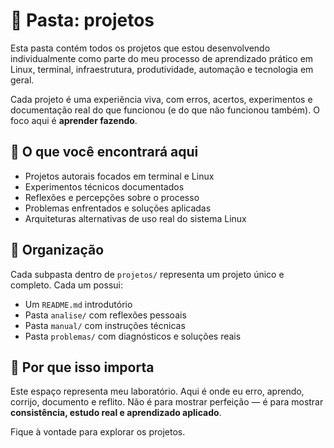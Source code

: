 # 📁 Pasta: projetos

Esta pasta contém todos os projetos que estou desenvolvendo individualmente como parte do meu processo de aprendizado prático em Linux, terminal, infraestrutura, produtividade, automação e tecnologia em geral.

Cada projeto é uma experiência viva, com erros, acertos, experimentos e documentação real do que funcionou (e do que não funcionou também). O foco aqui é **aprender fazendo**.

## 📌 O que você encontrará aqui

* Projetos autorais focados em terminal e Linux
* Experimentos técnicos documentados
* Reflexões e percepções sobre o processo
* Problemas enfrentados e soluções aplicadas
* Arquiteturas alternativas de uso real do sistema Linux

## 📂 Organização

Cada subpasta dentro de `projetos/` representa um projeto único e completo. Cada um possui:

* Um `README.md` introdutório
* Pasta `analise/` com reflexões pessoais
* Pasta `manual/` com instruções técnicas
* Pasta `problemas/` com diagnósticos e soluções reais

## 🧠 Por que isso importa

Este espaço representa meu laboratório. Aqui é onde eu erro, aprendo, corrijo, documento e reflito. Não é para mostrar perfeição — é para mostrar **consistência, estudo real e aprendizado aplicado**.

Fique à vontade para explorar os projetos.
